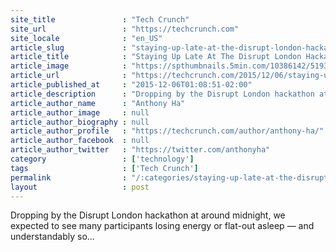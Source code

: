 ```yaml
---
site_title               : "Tech Crunch"
site_url                 : "https://techcrunch.com"
site_locale              : "en_US"
article_slug             : "staying-up-late-at-the-disrupt-london-hackathon"
article_title            : "Staying Up Late At The Disrupt London Hackathon"
article_image            : "https://spthumbnails.5min.com/10386142/519307099_cv1.jpg?w=764&h=400"
article_url              : "https://techcrunch.com/2015/12/06/staying-up-late-at-the-disrupt-london-hackathon/"
article_published_at     : "2015-12-06T01:08:51-02:00"
article_description      : "Dropping by the Disrupt London hackathon at around midnight, we expected to see many participants losing energy or flat-out asleep — and understandably so..."
article_author_name      : "Anthony Ha"
article_author_image     : null
article_author_biography : null
article_author_profile   : "https://techcrunch.com/author/anthony-ha/"
article_author_facebook  : null
article_author_twitter   : "https://twitter.com/anthonyha"
category                 : ['technology']
tags                     : ['Tech Crunch']
permalink                : "/:categories/staying-up-late-at-the-disrupt-london-hackathon/"
layout                   : post
---
```


Dropping by the Disrupt London hackathon at around midnight, we expected to see many participants losing energy or flat-out asleep — and understandably so...
